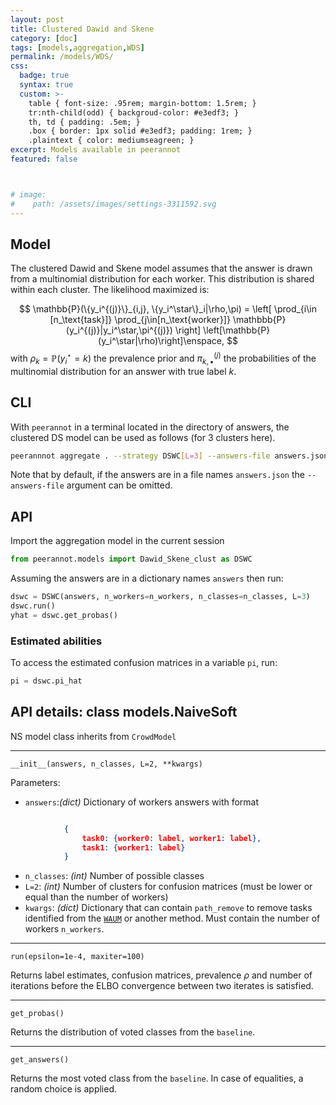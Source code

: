 ```yaml
---
layout: post
title: Clustered Dawid and Skene
category: [doc]
tags: [models,aggregation,WDS]
permalink: /models/WDS/
css:
  badge: true
  syntax: true
  custom: >-
    table { font-size: .95rem; margin-bottom: 1.5rem; }
    tr:nth-child(odd) { backgroud-color: #e3edf3; }
    th, td { padding: .5em; }
    .box { border: 1px solid #e3edf3; padding: 1rem; }
    .plaintext { color: mediumseagreen; }
excerpt: Models available in peerannot
featured: false



# image:
#    path: /assets/images/settings-3311592.svg
---
```


<!-- https://math.meta.stackexchange.com/questions/33302/double-struck-1-in-mathjax -->

## Model

The clustered Dawid and Skene model assumes that the answer is drawn from a multinomial distribution for each worker. This distribution is shared within each cluster.
The likelihood maximized is:

$$
\mathbb{P}(\{y_i^{(j)}\}_{i,j}, \{y_i^\star\}_i|\rho,\pi) = \left[
  \prod_{i\in [n_\text{task}]} \prod_{j\in[n_\text{worker}]} \mathbbb{P}(y_i^{(j)}|y_i^\star,\pi^{(j)})
\right] \left[\mathbb{P}(y_i^\star|\rho)\right]\enspace,
$$
with $\rho_k=\mathbb{P}(y_i^\star=k)$ the prevalence prior and $\pi^{(j)}_{k,\bullet}$ the probabilities of the multinomial distribution for an answer with true label $k$.

## CLI
With `peerannot` in a terminal located in the directory of answers, the clustered DS model can be used as follows (for 3 clusters here).

```bash
peerannnot aggregate . --strategy DSWC[L=3] --answers-file answers.json
```

Note that by default, if the answers are in a file names `answers.json` the `--answers-file` argument can be omitted.

## API

Import the aggregation model in the current session

```python
from peerannot.models import Dawid_Skene_clust as DSWC
```

Assuming the answers are in a dictionary names `answers` then run:

```python
dswc = DSWC(answers, n_workers=n_workers, n_classes=n_classes, L=3)
dswc.run()
yhat = dswc.get_probas()
```
### Estimated abilities

To access the estimated confusion matrices in a variable `pi`, run:

```python
pi = dswc.pi_hat
```


## API details: class models.NaiveSoft
NS model class inherits from `CrowdModel`

---
`__init__(answers, n_classes, L=2, **kwargs)`

Parameters:
- `answers`:*(dict)*
  Dictionary of workers answers with format
```json

            {
                task0: {worker0: label, worker1: label},
                task1: {worker1: label}
            }
```
- `n_classes`: *(int)*
  Number of possible classes
- `L=2`: *(int)*
  Number of clusters for confusion matrices (must be lower or equal than the number of workers)
- `kwargs`: *(dict)*
  Dictionary that can contain `path_remove` to remove tasks identified from the [`WAUM`](/models/WAUM) or another method.
  Must contain the number of workers `n_workers`.


---
`run(epsilon=1e-4, maxiter=100)`

Returns label estimates, confusion matrices, prevalence $\rho$ and number of iterations before the ELBO convergence between two iterates is satisfied.


---
`get_probas()`

Returns the distribution of voted classes from the `baseline`.

---
`get_answers()`

Returns the most voted class from the `baseline`. In case of equalities, a random choice is applied.
